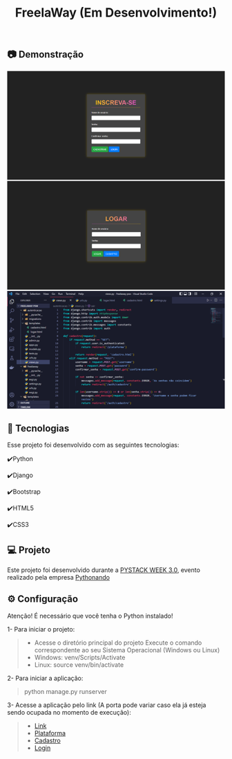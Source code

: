 <h1 align="center">
   FreelaWay (Em Desenvolvimento!)
</h1>

<br>

## :camera: Demonstração

![png1](github/Cadastro.png)
![png2](github/Logar.png)
![png3](github/Codigo.png)

## :rocket: Tecnologias

Esse projeto foi desenvolvido com as seguintes tecnologias:

✔️Python

✔️Django

✔️Bootstrap

✔️HTML5

✔️CSS3

## 💻 Projeto

Este projeto foi desenvolvido durante a [PYSTACK WEEK 3.0](https://pythonando.com.br/inscricao/psw3), evento realizado pela empresa [Pythonando](https://www.linkedin.com/company/pythonando/)

## ⚙ Configuração

Atenção! É necessário que você tenha o Python instalado!

1- Para iniciar o projeto:
> - Acesse o diretório principal do projeto
> Execute o comando correspondente ao seu Sistema Operacional (Windows ou Linux)
> - Windows: venv/Scripts/Activate
> - Linux: source venv/bin/activate

2- Para iniciar a aplicação:
> python manage.py runserver

3- Acesse a aplicação pelo link (A porta pode variar caso ela já esteja sendo ocupada no momento de execução):
> - [Link](http://127.0.0.1:8000)
> - [Plataforma](127.0.0.1:8000/plataforma)
> - [Cadastro](127.0.0.1:8000/auth/cadastro)
> - [Login](127.0.0.1:8000/auth/logar)
